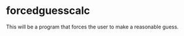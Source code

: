 forcedguesscalc
===============
This will be a program that forces the user to make a reasonable guess. 
